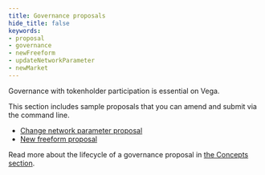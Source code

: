 ```yaml
---
title: Governance proposals
hide_title: false
keywords:
- proposal
- governance
- newFreeform
- updateNetworkParameter
- newMarket
---
```

Governance with tokenholder participation is essential on Vega.

This section includes sample proposals that you can amend and submit via the command line.
* [Change network parameter proposal](./network-parameter-proposal.md)
* [New freeform proposal](./freeform-proposal.md)

Read more about the lifecycle of a governance proposal in [the Concepts section](../../concepts/vega-protocol.md#governance).